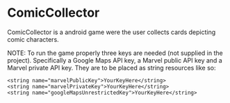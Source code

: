 # ComicCollector
ComicCollector is a android game were the user collects cards depicting comic characters.

NOTE:
To run the game properly three keys are needed (not supplied in the project). Specifically a Google Maps API key, a Marvel public API key and a Marvel private API key. They are to be placed as string resources like so:
```
<string name="marvelPublicKey">YourKeyHere</string>
<string name="marvelPrivateKey">YourKeyHere</string>
<string name="googleMapsUnrestrictedKey">YourKeyHere</string>
```

